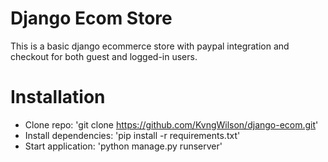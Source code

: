 # Django Ecom Store

This is a basic django ecommerce store with paypal integration and checkout for both guest and logged-in users.

# Installation 

- Clone repo: 'git clone https://github.com/KvngWilson/django-ecom.git'
- Install dependencies: 'pip install -r requirements.txt'
- Start application: 'python manage.py runserver'

